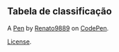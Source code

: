 Tabela de classificação
-----------------------


A [Pen](https://codepen.io/renato9889/pen/YzYXRgw) by [Renato9889](https://codepen.io/renato9889) on [CodePen](https://codepen.io).

[License](https://codepen.io/license/pen/YzYXRgw).
